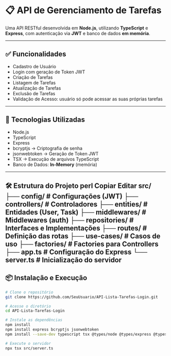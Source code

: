 # 📋 API de Gerenciamento de Tarefas

Uma API RESTful desenvolvida em **Node.js**, utilizando **TypeScript** e **Express**, com autenticação via **JWT** e banco de dados **em memória**.

---

## ✅ Funcionalidades

- Cadastro de Usuário
- Login com geração de Token JWT
- Criação de Tarefas
- Listagem de Tarefas
- Atualização de Tarefas
- Exclusão de Tarefas
- Validação de Acesso: usuário só pode acessar as suas próprias tarefas

---

## 🚀 Tecnologias Utilizadas

- Node.js
- TypeScript
- Express
- bcryptjs → Criptografia de senha
- jsonwebtoken → Geração de Token JWT
- TSX → Execução de arquivos TypeScript
- Banco de Dados: **In-Memory** (memória)

---

🛠️ Estrutura do Projeto
perl
Copiar
Editar
src/
├── config/                  # Configurações (JWT)
├── controllers/            # Controladores
├── entities/               # Entidades (User, Task)
├── middlewares/            # Middlewares (auth)
├── repositories/           # Interfaces e Implementações
├── routes/                 # Definição das rotas
├── use-cases/              # Casos de uso
├── factories/              # Factories para Controllers
├── app.ts                  # Configuração do Express
└── server.ts               # Inicialização do servidor
---

## 📦 Instalação e Execução

```bash
# Clone o repositório
git clone https://github.com/SeuUsuario/API-Lista-Tarefas-Login.git

# Acesse o diretório
cd API-Lista-Tarefas-Login

# Instale as dependências
npm install
npm install express bcryptjs jsonwebtoken
npm install --save-dev typescript tsx @types/node @types/express @types/bcryptjs @types/jsonwebtoken

# Execute o servidor
npx tsx src/server.ts


